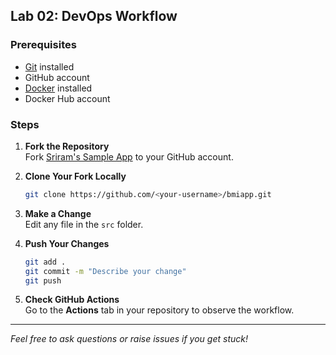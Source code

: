 ## Lab 02: DevOps Workflow

### Prerequisites
- [Git](https://git-scm.com/) installed
- GitHub account
- [Docker](https://www.docker.com/) installed
- Docker Hub account

### Steps

1. **Fork the Repository**  
   Fork [Sriram's Sample App](https://github.com/seshagirisriram/bmiapp) to your GitHub account.

2. **Clone Your Fork Locally**  
   ```sh
   git clone https://github.com/<your-username>/bmiapp.git
   ```

3. **Make a Change**  
   Edit any file in the `src` folder.

4. **Push Your Changes**  
   ```sh
   git add .
   git commit -m "Describe your change"
   git push
   ```

5. **Check GitHub Actions**  
   Go to the **Actions** tab in your repository to observe the workflow.

---

*Feel free to ask questions or raise issues if you get stuck!*